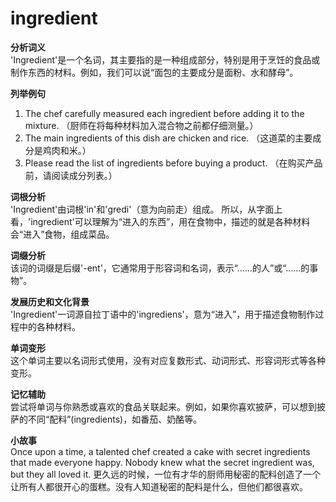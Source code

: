 # ingredient

**分析词义**  
'Ingredient'是一个名词，其主要指的是一种组成部分，特别是用于烹饪的食品或制作东西的材料。例如，我们可以说“面包的主要成分是面粉、水和酵母”。

  

**列举例句**

  

1.  The chef carefully measured each ingredient before adding it to the mixture. （厨师在将每种材料加入混合物之前都仔细测量。）
2.  The main ingredients of this dish are chicken and rice. （这道菜的主要成分是鸡肉和米。）
3.  Please read the list of ingredients before buying a product. （在购买产品前，请阅读成分列表。）

  

**词根分析**  
'Ingredient'由词根'in'和'gredi'（意为向前走）组成。 所以，从字面上看，'ingredient'可以理解为“进入的东西”，用在食物中，描述的就是各种材料会“进入”食物，组成菜品。

  

**词缀分析**  
该词的词缀是后缀'-ent'，它通常用于形容词和名词，表示“……的人”或“……的事物”。

  

**发展历史和文化背景**  
'Ingredient'一词源自拉丁语中的'ingrediens'，意为“进入”，用于描述食物制作过程中的各种材料。

  

**单词变形**  
这个单词主要以名词形式使用，没有对应复数形式、动词形式、形容词形式等各种变形。

  

**记忆辅助**  
尝试将单词与你熟悉或喜欢的食品关联起来。例如，如果你喜欢披萨，可以想到披萨的不同“配料”(ingredients)，如番茄、奶酪等。

  

**小故事**  
Once upon a time, a talented chef created a cake with secret ingredients that made everyone happy. Nobody knew what the secret ingredient was, but they all loved it. 更久远的时候，一位有才华的厨师用秘密的配料创造了一个让所有人都很开心的蛋糕。没有人知道秘密的配料是什么，但他们都很喜欢。
